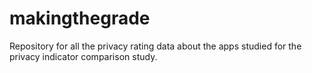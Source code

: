 # makingthegrade
Repository for all the privacy rating data about the apps studied for the privacy indicator comparison study.
